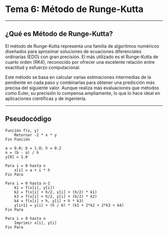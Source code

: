 

#   Tema 6: Método de Runge-Kutta


---

##  ¿Qué es Método de Runge-Kutta?

El método de Runge-Kutta representa una familia de algoritmos numéricos diseñados para aproximar soluciones de ecuaciones diferenciales ordinarias (EDO) con gran precisión. El más utilizado es el Runge-Kutta de cuarto orden (RK4), reconocido por ofrecer una excelente relación entre exactitud y esfuerzo computacional.

Este método se basa en calcular varias estimaciones intermedias de la pendiente en cada paso y combinarlas para obtener una predicción más precisa del siguiente valor. Aunque realiza más evaluaciones que métodos como Euler, su precisión lo compensa ampliamente, lo que lo hace ideal en aplicaciones científicas y de ingeniería.




---

##  Pseudocódigo

```text
Función f(x, y)
    Retornar -2 * x * y
Fin Función

a = 0.0; b = 1.0; h = 0.2
n = (b - a) / h
y[0] = 1.0

Para i = 0 hasta n
    x[i] = a + i * h
Fin Para

Para i = 0 hasta n-1
    k1 = f(x[i], y[i])
    k2 = f(x[i] + h/2, y[i] + (h/2) * k1)
    k3 = f(x[i] + h/2, y[i] + (h/2) * k2)
    k4 = f(x[i] + h, y[i] + h * k3)
    y[i+1] = y[i] + (h / 6) * (k1 + 2*k2 + 2*k3 + k4)
Fin Para

Para i = 0 hasta n
    Imprimir x[i], y[i]
Fin Para
```

